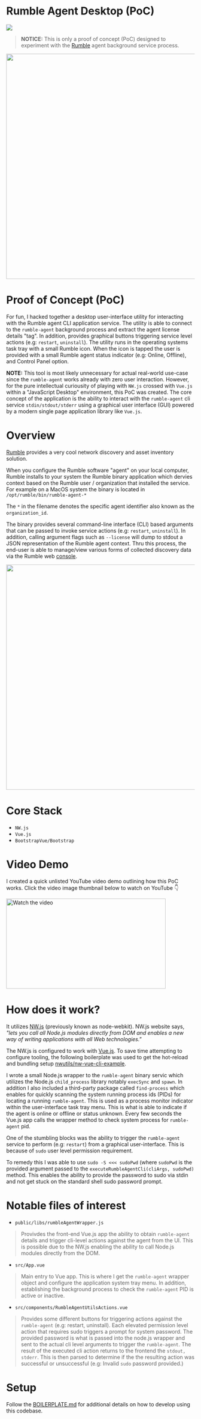 # **Rumble Agent Desktop (PoC)**

<img src="https://img.shields.io/badge/Status-Proof%20of%20Concept-orange" />

> **NOTICE:** This is only a proof of concept (PoC) designed to experiment with the [Rumble](https://rumble.run) agent background service process.

<img src="https://i.imgur.com/5XjEVvf.gif" width="600"/>

# Proof of Concept (PoC)
For fun, I hacked together a desktop user-interface utility for interacting with the Rumble agent CLI application service. The utility is able to connect to the `rumble-agent` background process and extract the agent license details "tag". In addition, provides graphical buttons triggering service level actions (e.g: `restart`, `uninstall`). The utility runs in the operating systems task tray with a small Rumble icon. When the icon is tapped the user is provided with a small Rumble agent status indicator (e.g: Online, Offline), and Control Panel option.

**NOTE:** This tool is most likely unnecessary for actual real-world use-case since the `rumble-agent` works already with zero user interaction. However, for the pure intellectual curiousity of playing with `NW.js` crossed with `Vue.js` within a "JavaScript Desktop" environment, this PoC was created. The core concept of the application is the ability to interact with the `rumble-agent` cli service `stdin/stdout/stderr` using a graphical user interface (GUI) powered by a modern single page application library like `Vue.js`.

# Overview
[Rumble](https://rumble.run) provides a very cool network discovery and asset inventory solution.

When you configure the Rumble software "agent" on your local computer, Rumble installs to your system the Rumble binary application which dervies context based on the Rumble user / organization that installed the service. For example on a MacOS system the binary is located in `/opt/rumble/bin/rumble-agent-*`

The `*` in the filename denotes the specific agent identifier also known as the `organization_id`.

The binary provides several command-line interface (CLI) based arguments that can be passed to invoke service actions (e.g: `restart`, `uninstall`). In addition, calling argument flags such as `--license` will dump to stdout a JSON representation of the Rumble agent context. Thru this process, the end-user is able to manage/view various forms of collected discovery data via the Rumble web [console](https://console.rumble.run).

<img src="https://i.imgur.com/QI1YpNU.png"  width="600" />

# Core Stack
- `NW.js`
- `Vue.js`
- `BootstrapVue/Bootstrap`

# Video Demo
I created a quick unlisted YouTube video demo outlining how this PoC works. Click the video image thumbnail below to watch on YouTube 👇

<a href="http://www.youtube.com/watch?feature=player_embedded&v=rXbLS7jQ5Ok" target="_blank">
 <img src="https://img.youtube.com/vi/rXbLS7jQ5Ok/hqdefault.jpg" alt="Watch the video" width="426" height="240" border="0" />
</a>

# How does it work?
It utilizes [NW.js](https://nwjs.io) (previously known as node-webkit). NW.js website says, *"lets you call all Node.js modules directly from DOM and enables a new way of writing applications with all Web technologies."*

The NW.js is configured to work with [Vue.js](https://vuejs.org). To save time attempting to configure tooling, the following boilerplate was used to get the hot-reload and bundling setup [nwutils/nw-vue-cli-example](https://github.com/nwutils/nw-vue-cli-example).

I wrote a small Node.js wrapper to the `rumble-agent` binary servic which utilizes the Node.js `child_process` library notably `execSync` and `spawn`. In addition I also included a third-party package called `find-process` which enables for quickly scanning the system running process ids (PIDs) for locating a running `rumble-agent`. This is used as a process monitor indicator within the user-interface task tray menu. This is what is able to indicate if the agent is online or offline or status unknown. Every few seconds the Vue.js app calls the wrapper method to check system process for `rumble-agent` pid.

One of the stumbling blocks was the ability to trigger the `rumble-agent` service to perform (e.g: `restart`) from a graphical user-interface. This is because of `sudo` user level permission requirement.

To remedy this I was able to use `sudo -S <<< sudoPwd` (where `sudoPwd` is the provided argument passed to the `executeRumbleAgentCli(cliArgs, sudoPwd)` method. This enables the ability to provide the password to sudo via stdin and not get stuck on the standard shell sudo password prompt.

# Notable files of interest

- `public/libs/rumbleAgentWrapper.js`
> Provivdes the front-end Vue.js app the ability to obtain `rumble-agent` details and trigger cli-level actions against the agent from the UI. This is possible due to the NW.js enabling the ability to call Node.js modules directly from the DOM.

- `src/App.vue`
> Main entry to Vue app. This is where I get the `rumble-agent` wrapper object and configure the application system tray menu. In addition, establishing the background process to check the `rumble-agent` PID is active or inactive.

- `src/components/RumbleAgentUtilsActions.vue`
> Provides some different buttons for triggering actions against the `rumble-agent` (e.g: restart, uninstall). Each elevated permission level action that requires sudo triggers a prompt for system password. The provided password is what is passed into the node.js wrapper and sent to the actual cli level arguments to trigger the `rumble-agent`. The result of the executed cli action returns to the frontend the `stdout, stderr`. This is then parsed to determine if the the resulting action was successful or unsuccessful (e.g: Invalid `sudo` password provided.)

# Setup
Follow the [BOILERPLATE.md](BOILERPLATE.md) for additional details on how to develop using this codebase.
